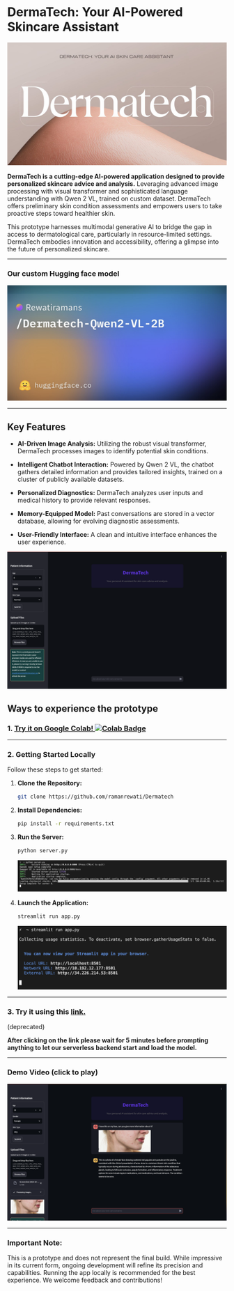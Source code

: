
# DermaTech: Your AI-Powered Skincare Assistant

![Banner Image](readmeContent/banner.jpeg)

**DermaTech is a cutting-edge AI-powered application designed to provide personalized skincare advice and analysis.** Leveraging advanced image processing with visual transformer and sophisticated language understanding with Qwen 2 VL, trained on custom dataset. DermaTech offers preliminary skin condition assessments and empowers users to take proactive steps toward healthier skin.

This prototype harnesses multimodal generative AI to bridge the gap in access to dermatological care, particularly in resource-limited settings. DermaTech embodies innovation and accessibility, offering a glimpse into the future of personalized skincare.

---
### Our custom Hugging face model 
[![Demo Video](readmeContent/modelCard.png)](https://huggingface.co/Rewatiramans/Dermatech-Qwen2-VL-2B)

---

## Key Features

- **AI-Driven Image Analysis:** Utilizing the robust visual transformer, DermaTech processes images to identify potential skin conditions.

- **Intelligent Chatbot Interaction:** Powered by Qwen 2 VL, the chatbot gathers detailed information and provides tailored insights, trained on a cluster of publicly available datasets.

- **Personalized Diagnostics:** DermaTech analyzes user inputs and medical history to provide relevant responses.

- **Memory-Equipped Model:** Past conversations are stored in a vector database, allowing for evolving diagnostic assessments.

- **User-Friendly Interface:** A clean and intuitive interface enhances the user experience.

![Demo Thumbnail](readmeContent/Demo.png)

## Ways to experience the prototype
### 1. [Try it on Google Colab! ![Colab Badge](https://colab.research.google.com/assets/colab-badge.svg)](https://colab.research.google.com/drive/1zW1DMFg62gyINLKpKo_1Y6cSZQeC_Jdj?usp=sharing)
---
### 2.  Getting Started Locally

Follow these steps to get started:

1. **Clone the Repository:**
   ```bash
   git clone https://github.com/ramanrewati/Dermatech
   ```

2. **Install Dependencies:**
   ```bash
   pip install -r requirements.txt
   ```

3. **Run the Server:**
   ```bash
   python server.py
   ```

   ![Server started](readmeContent/server.png)

4. **Launch the Application:**
   ```bash
   streamlit run app.py
   ```
   ![App launched](readmeContent/app.png)
---
### 3. Try it using this [link.](https://8502-01ja0kbxt4nk9yyw8x6j5hemea.cloudspaces.litng.ai/)
(deprecated)

**After clicking on the link please wait for 5 minutes before prompting anything to let our serverless backend start and load the model.**

---
### Demo Video (click to play)
[![Demo Video](readmeContent/thumb.png)](https://drive.google.com/file/d/1dwyKcieDizjPdghgm7KdW-KE1VfUQfXy/view?usp=sharing)

---

### Important Note:
This is a prototype and does not represent the final build. While impressive in its current form, ongoing development will refine its precision and capabilities. Running the app locally is recommended for the best experience. We welcome feedback and contributions!

